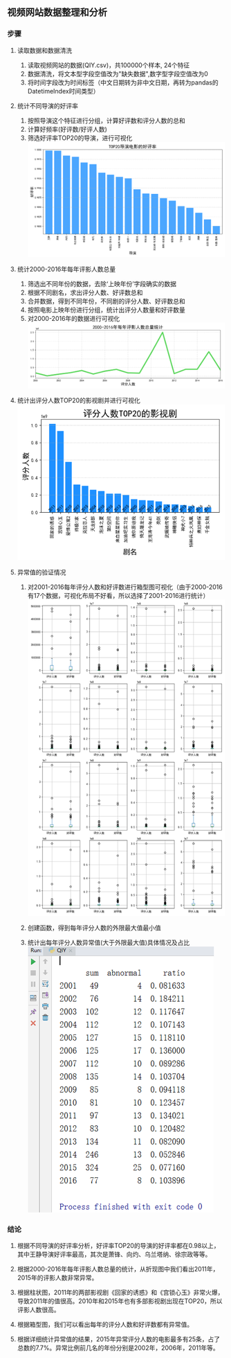 ## 视频网站数据整理和分析

### 步骤

1. 读取数据和数据清洗
   1. 读取视频网站的数据(QIY.csv)，共100000个样本, 24个特征
   2. 数据清洗，将文本型字段空值改为"缺失数据",数字型字段空值改为0
   3. 将时间字段改为时间标签（中文日期转为非中文日期，再转为pandas的DatetimeIndex时间类型）
2. 统计不同导演的好评率
   1. 按照导演这个特征进行分组，计算好评数和评分人数的总和
   2. 计算好频率(好评数/好评人数)
   3. 筛选好评率TOP20的导演，进行可视化
   ![](https://github.com/silencesong/DataAnalysis/blob/master/%E8%A7%86%E9%A2%91%E7%BD%91%E7%AB%99%E6%95%B0%E6%8D%AE%E6%95%B4%E7%90%86%E5%92%8C%E5%88%86%E6%9E%90/images/top20_director.png)
   
3. 统计2000-2016年每年评影人数总量
   1. 筛选出不同年份的数据，去除‘上映年份’字段确实的数据
   2. 根据不同剧名，求出评分人数、好评数总和
   3. 合并数据，得到不同年份，不同剧的评分人数、好评数总和
   4. 按照电影上映年份进行分组，统计出评分人数量和好评数量
   5. 对2000-2016年的数据进行可视化
   ![](https://github.com/silencesong/DataAnalysis/blob/master/%E8%A7%86%E9%A2%91%E7%BD%91%E7%AB%99%E6%95%B0%E6%8D%AE%E6%95%B4%E7%90%86%E5%92%8C%E5%88%86%E6%9E%90/images/Comment_Num.png)
   
4. 统计出评分人数TOP20的影视剧并进行可视化
![](https://github.com/silencesong/DataAnalysis/blob/master/%E8%A7%86%E9%A2%91%E7%BD%91%E7%AB%99%E6%95%B0%E6%8D%AE%E6%95%B4%E7%90%86%E5%92%8C%E5%88%86%E6%9E%90/images/top20_movie.png)

5. 异常值的验证情况
   1. 对2001-2016每年评分人数和好评数进行箱型图可视化（由于2000-2016有17个数据，可视化布局不好看，所以选择了2001-2016进行统计）
   ![](https://github.com/silencesong/DataAnalysis/blob/master/%E8%A7%86%E9%A2%91%E7%BD%91%E7%AB%99%E6%95%B0%E6%8D%AE%E6%95%B4%E7%90%86%E5%92%8C%E5%88%86%E6%9E%90/images/abnormal.png)
   
   2. 创建函数，得到每年评分人数的外限最大值最小值
   3. 统计出每年评分人数异常值(大于外限最大值)具体情况及占比
   ![](https://github.com/silencesong/DataAnalysis/blob/master/%E8%A7%86%E9%A2%91%E7%BD%91%E7%AB%99%E6%95%B0%E6%8D%AE%E6%95%B4%E7%90%86%E5%92%8C%E5%88%86%E6%9E%90/images/ratio.png)


### 结论

1. 根据不同导演的好评率分析，好评率TOP20的导演的好评率都在0.98以上，其中王静导演好评率最高，其次是萧锋、向灼、乌兰塔纳、徐宗政等等。

2. 根据2000-2016年每年评影人数总量的统计，从折现图中我们看出2011年，2015年的评影人数非常异常。

3. 根据柱状图，2011年的两部影视剧《回家的诱惑》和《宫锁心玉》非常火爆，导致2011年的值很高。2010年和2015年也有多部影视剧出现在TOP20，所以评影人数很高。

4. 根据箱型图，我们可以看出每年的评分人数和好评数都有异常值。

5. 根据详细统计异常值的结果，2015年异常评分人数的电影最多有25条，占了总数的7.7%。异常比例前几名的年份分别是2002年，2006年，2011年等。

